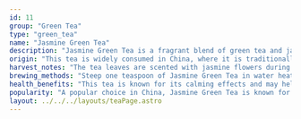 ```yaml
---
id: 11
group: "Green Tea"
type: "green_tea"
name: "Jasmine Green Tea"
description: "Jasmine Green Tea is a fragrant blend of green tea and jasmine blossoms, offering a soothing and aromatic infusion."
origin: "This tea is widely consumed in China, where it is traditionally scented with fresh jasmine flowers."
harvest_notes: "The tea leaves are scented with jasmine flowers during the blooming season, which imparts the tea’s distinctive fragrance."
brewing_methods: "Steep one teaspoon of Jasmine Green Tea in water heated to 80°C (176°F) for 2-3 minutes for a fragrant, floral cup."
health_benefits: "This tea is known for its calming effects and may help with stress relief and digestion."
popularity: "A popular choice in China, Jasmine Green Tea is known for its uplifting aroma and soothing qualities."
layout: ../../../layouts/teaPage.astro
---
```

